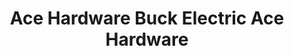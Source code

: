 ---
title: "Ace Hardware Buck Electric Ace Hardware"
url: /ocean-shores/ace-hardware-buck-electric-ace-hardware/
shop: Baumarkt
---